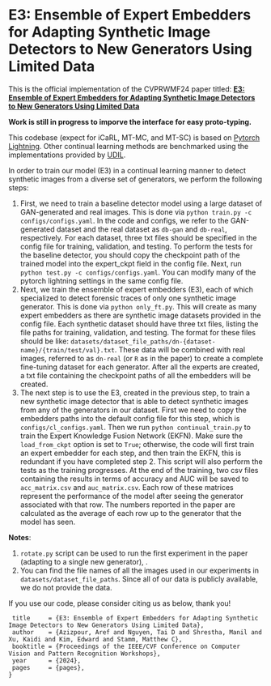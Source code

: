 # E3: Ensemble of Expert Embedders for Adapting Synthetic Image Detectors to New Generators Using Limited Data

This is the official implementation of the CVPRWMF24 paper titled: **[E3: Ensemble of Expert Embedders for Adapting Synthetic Image Detectors to New Generators Using Limited Data](https://arxiv.org/abs/2404.08814)**

**Work is still in progress to imporve the interface for easy proto-typing.**

This codebase (expect for iCaRL, MT-MC, and MT-SC) is based on [Pytorch Lightning](https://lightning.ai/docs/pytorch/.stable/). 
Other continual learning methods are benchmarked using the implementations
 provided by [UDIL](https://github.com/Wang-ML-Lab/unified-continual-learning).

In order to train our model (E3) in a continual learning manner to detect synthetic images from a diverse set of generators, we perform the following steps:

1.  First, we need to train a baseline detector model using a large dataset of GAN-generated and real images. This is done via `python train.py -c configs/configs.yaml`. In the code and configs, we refer to the GAN-generated dataset and the real dataset as `db-gan` and `db-real`, respectively. 
For each dataset, three txt files should be specified in the config file for training, validation, and testing. 
To perform the tests for the baseline detector, you should copy the checkpoint path of the trained model into the expert_ckpt field in the config file. Next, run `python test.py -c configs/configs.yaml`.
You can modify many of the pytorch lightning settings in the same config file.
2. Next, we train the ensemble of expert embedders (E3), each of which specialized to detect forensic traces of only one synthetic image generator.
This is done via `python only_ft.py`. This will create as many expert embedders as there are synthetic image datasets provided in the config file.
Each synthetic dataset should have three txt files, listing the file paths for training, validation, and testing. The format for these files should be like: 
`datasets/dataset_file_paths/dn-{dataset-name}/{train/test/val}.txt`. These data will be combined with real images, referred to as `dn-real` (or `R` as in the paper)
  to create 
a complete fine-tuning dataset for each generator. After all the experts are created, a txt file containing the checkpoint paths of all the embedders
 will be created.
 3. The next step is to use the E3, created in the previous step, to train a new synthetic image detector that is able to detect synthetic images from
 any of the generators in our dataset. First we need to copy the embedders paths into the default config file for this step, 
 which is `configs/cl_configs.yaml`. Then we run `python continual_train.py` to train the Expert Knowledge Fusion Network (EKFN). Make sure the `load_from_ckpt`
 option is set to `True`; otherwise, the code will first train an expert embedder for each step, and then train the EKFN, this is redundant if 
 you have completed step 2. This script will also perform the tests as the training progresses. At the end of the training, two csv files containing 
 the results in terms of accuracy and AUC will be saved to `acc_matrix.csv` and `auc_matrix.csv`. Each row of these matrices represent the performance
 of the model after seeing the generator associated with that row. The numbers reported in the paper are calculated as the average of each row
 up to the generator that the model has seen.
 

 **Notes**:

 1. `rotate.py` script can be used to run the first experiment in the paper (adapting to a single new generator), .
 2. You can find the file names of all the images used in our experiments in `datasets/dataset_file_paths`. Since all of our data is 
 publicly available, we do not provide the data.

 If you use our code, please consider citing us as below, thank you!
 ```@inproceedings{azizpour2024e3,
  title     = {E3: Ensemble of Expert Embedders for Adapting Synthetic Image Detectors to New Generators Using Limited Data},
  author    = {Azizpour, Aref and Nguyen, Tai D and Shrestha, Manil and Xu, Kaidi and Kim, Edward and Stamm, Matthew C},
  booktitle = {Proceedings of the IEEE/CVF Conference on Computer Vision and Pattern Recognition Workshops},
  year      = {2024},
  pages     = {pages},
}
